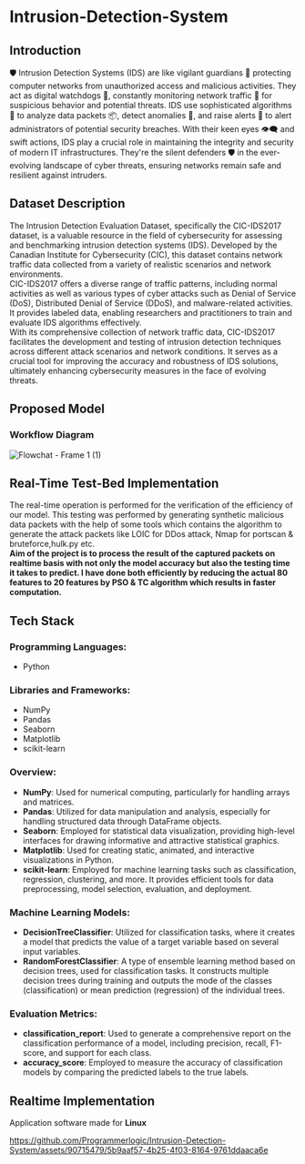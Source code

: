 # Intrusion-Detection-System
## Introduction
🛡️ Intrusion Detection Systems (IDS) are like vigilant guardians 👀 protecting computer networks from unauthorized access and malicious activities. They act as digital watchdogs 🐾, constantly monitoring network traffic 📡 for suspicious behavior and potential threats. IDS use sophisticated algorithms 🧠 to analyze data packets 📦, detect anomalies 🚨, and raise alerts 🚩 to alert administrators of potential security breaches. With their keen eyes 👁️‍🗨️ and swift actions, IDS play a crucial role in maintaining the integrity and security of modern IT infrastructures. They're the silent defenders 🛡️ in the ever-evolving landscape of cyber threats, ensuring networks remain safe and resilient against intruders.
## Dataset Description
The Intrusion Detection Evaluation Dataset, specifically the CIC-IDS2017 dataset, is a valuable resource in the field of cybersecurity for assessing and benchmarking intrusion detection systems (IDS). Developed by the Canadian Institute for Cybersecurity (CIC), this dataset contains network traffic data collected from a variety of realistic scenarios and network environments.</br>
CIC-IDS2017 offers a diverse range of traffic patterns, including normal activities as well as various types of cyber attacks such as Denial of Service (DoS), Distributed Denial of Service (DDoS), and malware-related activities. It provides labeled data, enabling researchers and practitioners to train and evaluate IDS algorithms effectively.</br>
With its comprehensive collection of network traffic data, CIC-IDS2017 facilitates the development and testing of intrusion detection techniques across different attack scenarios and network conditions. It serves as a crucial tool for improving the accuracy and robustness of IDS solutions, ultimately enhancing cybersecurity measures in the face of evolving threats.
## Proposed Model
### Workflow Diagram
![Flowchat - Frame 1 (1)](https://github.com/Programmerlogic/Intrusion-Detection-System/assets/90715479/9d824993-7389-4d5e-808a-51b1c69b67af)
## Real-Time Test-Bed Implementation
The real-time operation is performed for the verification of the efficiency of our model. This testing was performed by generating synthetic malicious data packets with the help of some tools which contains the algorithm to generate the attack packets like LOIC for DDos attack, Nmap for portscan & bruteforce,hulk.py etc. </br>
**Aim of the project is to process the result of the captured packets on realtime basis with not only the model accuracy but also the testing time it takes to predict. I have done both efficiently by reducing the actual 80 features to 20 features by PSO & TC algorithm which results in faster computation.** 
## Tech Stack
### Programming Languages:
- Python
### Libraries and Frameworks:
- NumPy
- Pandas
- Seaborn
- Matplotlib
- scikit-learn
### Overview:
- **NumPy**: Used for numerical computing, particularly for handling arrays and matrices.
- **Pandas**: Utilized for data manipulation and analysis, especially for handling structured data through DataFrame objects.
- **Seaborn**: Employed for statistical data visualization, providing high-level interfaces for drawing informative and attractive statistical graphics.
- **Matplotlib**: Used for creating static, animated, and interactive visualizations in Python.
- **scikit-learn**: Employed for machine learning tasks such as classification, regression, clustering, and more. It provides efficient tools for data preprocessing, model selection, evaluation, and deployment.
### Machine Learning Models:
- **DecisionTreeClassifier**: Utilized for classification tasks, where it creates a model that predicts the value of a target variable based on several input variables.
- **RandomForestClassifier**: A type of ensemble learning method based on decision trees, used for classification tasks. It constructs multiple decision trees during training and outputs the mode of the classes (classification) or mean prediction (regression) of the individual trees.
### Evaluation Metrics:
- **classification_report**: Used to generate a comprehensive report on the classification performance of a model, including precision, recall, F1-score, and support for each class.
- **accuracy_score**: Employed to measure the accuracy of classification models by comparing the predicted labels to the true labels.
## Realtime Implementation 
Application software made for **Linux**</br>


https://github.com/Programmerlogic/Intrusion-Detection-System/assets/90715479/5b9aaf57-4b25-4f03-8164-9761ddaaca6e

